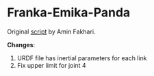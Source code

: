 # Franka-Emika-Panda

Original [script](https://github.com/aminfakhari/Franka-Emika-Panda-Animation) by Amin Fakhari.

**Changes**:
   1. URDF file has inertial parameters for each link
   1. Fix upper limit for joint 4